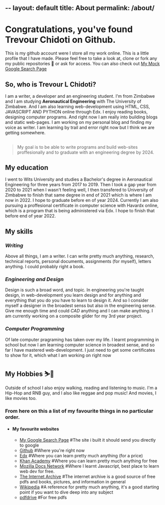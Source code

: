--
layout: default
title: About
permalink: /about/
--

# Congratulations, you've found Trevour Chidoti on Github. 

This is my github account were I store all my work online. This is a little profile that I have made.
Please feel free to take a look at, clone or fork any my public repositories 📁 or ask for access. You can also check out [My Mock Google Search Page](https://traelincoln.github.io/cs50-websites)

## So, who is Trevour L Chidoti? 
I am a writer, a developer and an engineering student. 
I'm from Zimbabwe and I am studying **Aeronautical Engineering** with The University of Zimbabwe.
And I am also learning web-development using HTML, CSS, JAVASCRIPT AND PYTHON online through Edx.
I enjoy reading books, designing computer programs.
And right now I am really into building blogs and static web-pages. 
I am working on my personal blog and finding my voice as writer.
I am learning by trail and error right now but I think we are getting somewhere.
##
<blockquote> My goal is to be able to write programs and build web-sites proffesionally and to graduate with an engineering degree by 2024. </blockquote>

## My education
I went to Wits University and studies a Bachelor's degree in Aeronautical Engineering for three years from 2017 to 2019. Then I took a gap year from 2020 to 2021 when I wasn't feeling well, I then transfered to University of Zimbabwe to finish that same degree in end of 2021 which is where I am now in 2022. I hope to graduate before en of year 2024. Currently I am also pursuing a proffesional certificate in computer science with Havardx online, which is a program that is being administered via Edx. I hope to finish that before end of year 2022.

## My skills
### *Writing* 
Above all things, I am a writer. I can write pretty much anything, research, technical reports, personal documents, assignments (for myself), letters anything. I could probably right a book.

### *Engineering and Design* 
Design is such a broad word, and topic. In engineering you're taught design, in web-development you learn design and for anything and everything that you do you have to learn to design it. And so I consider myself a designer in the broadest senss but also in the engineering sense. Give me enough time and could *CAD* anything and I can make anything. I am currently working on a composite glider for my 3rd year project.

### *Computer Programming* 
Of late computer pragraming has taken over my life. I learnt programming in school but now I am learning computer science in broadest sense, and so far I have mastered web-development. I just need to get some certificates to show for it, which what I am working on right now

## My Hobbies ⛷️🎿
Outside of school I also enjoy walking, reading and listening to music. I'm a Hip-Hop and RNB guy, and I also like reggae and pop music! And movies, I like movies too. 

### From here on this a list of my favourite things in no particular order.

 - #### My favourite websites
    - [My Google Search Page](traelincoln.github.io/cs50-websites) #The site i built it should send you directly to google
    - [Github](https://github.com) #Where you're right now
    - [Edx](https://edx.org) #Where you can learn pretty much anything (for a price)
    - [Khan Academy](https://khanacademy.org) #Where you can learn pretty much anything for free
    - [Mozilla Docs Network](https://mdn.org) #Where I learnt Javascript, best place to learn web dev for free.
    - [The Internet Archive](https://archive.org) #The internet archive is a good source of free pdfs and books, pictures, and information in general
    - [Wikipedia](https://www.wikipedia.org) #A reference for pretty much anything, it's a good starting point if you want to dive deep into any subject
    - [pdfdrive](https://pdfdrive.com) #For free pdfs
